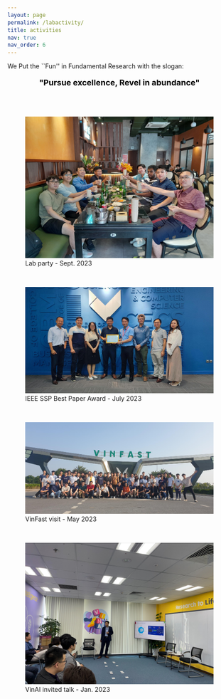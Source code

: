 ```yaml
---
layout: page
permalink: /labactivity/
title: activities
nav: true
nav_order: 6
---
```




We Put the ``Fun'' in Fundamental Research with the slogan:
<p style="text-align: center; color: black; font-size:18px;font-weight:bold">"Pursue excellence, Revel in abundance" </p> 

<div id="v-space">
<br>
<br>
<figure>
  <img src="/assets/img/ICC_party9Sep23.jpg" width="500" />
  <figcaption>Lab party - Sept. 2023</figcaption>
</figure>

<div id="v-space">
<br>
<figure>
  <img src="/assets/img/SSPBPA_2023.png" width="500" />
  <figcaption>IEEE SSP Best Paper Award - July 2023</figcaption>
</figure>

<div id="v-space">
<br>
<figure>
  <img src="/assets/img/VFVisit2023.png" width="500" />
  <figcaption>VinFast visit   - May 2023</figcaption>
</figure>


<div id="v-space">
<br>
<figure>
  <img src="/assets/img/VinAI2023.jpeg" width="500" />
  <figcaption>VinAI invited talk - Jan. 2023</figcaption>
</figure>

